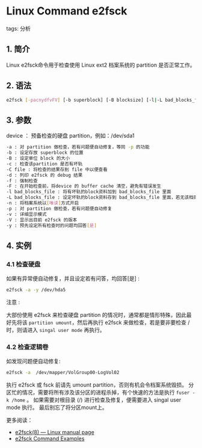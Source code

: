 #  Linux Command e2fsck
tags: 分析
##  1. 简介
Linux e2fsck命令用于检查使用 Linux ext2 档案系统的 partition 是否正常工作。

## 2. 语法

```bash
e2fsck [-pacnydfvFV] [-b superblock] [-B blocksize] [-l|-L bad_blocks_file] [-C fd] device
```

## 3. 参数

device ： 预备检查的硬盘 partition，例如：/dev/sda1

```bash
-a : 对 partition 做检查，若有问题便自动修复，等同 -p 的功能
-b : 设定存放 superblock 的位置
-B : 设定单位 block 的大小
-c : 检查该partition 是否有坏轨
-C file : 将检查的结果存到 file 中以便查看
-d : 列印 e2fsck 的 debug 结果
-f : 强制检查
-F : 在开始检查前，将device 的 buffer cache 清空，避免有错误发生
-l bad_blocks_file : 将有坏轨的block资料加到 bad_blocks_file 里面
-L bad_blocks_file : 设定坏轨的block资料存到 bad_blocks_file 里面，若无该档则自动产生
-n : 将档案系统以[唯读]方式开启
-p : 对 partition 做检查，若有问题便自动修复
-v : 详细显示模式
-V : 显示出目前 e2fsck 的版本
-y : 预先设定所有检查时的问题均回答[是]
```

## 4. 实例
### 4.1 检查硬盘
如果有异常便自动修复，并且设定若有问答，均回答[是] :

```bash
e2fsck -a -y /dev/hda5
```

注意 :

大部份使用 e2fsck 来检查硬盘 partition 的情况时，通常都是情形特殊，因此最好先将该 `partition umount`，然后再执行 e2fsck 来做检查，若是要非要检查 / 时，则请进入 `singal user mode` 再执行。

 

### 4.2 检查逻辑卷
如发现问题便自动修复:

```bash
e2fsck -a  /dev/mapper/VolGroup00-LogVol02
```

执行 e2fsck 或 fsck 前请先 umount partition，否则有机会令档案系统毁损。
分区忙的情况，需要将所有涉及该分区的进程杀掉，有个快速的方法是执行 `fuser -k /home` 。
如果需要对根目录 (/) 进行检查及修复，便需要进入 singal user mode 执行。
最后别忘了将分区mount上。


更多阅读：

 - [e2fsck(8) — Linux manual page](https://man7.org/linux/man-pages/man8/e2fsck.8.html)
 - [e2fsck Command Examples](https://www.thegeekdiary.com/e2fsck-command-examples-in-linux/)

